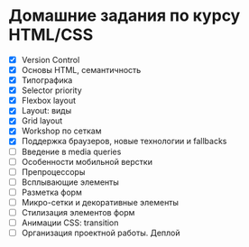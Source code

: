 # Домашние задания по курсу HTML/CSS

- [x] Version Control
- [x] Основы HTML, семантичность
- [x] Типографика
- [x] Selector priority
- [x] Flexbox layout
- [x] Layout: виды
- [x] Grid layout
- [x] Workshop по сеткам
- [x] Поддержка браузеров, новые технологии и fallbacks
- [ ] Введение в media queries
- [ ] Особенности мобильной верстки
- [ ] Препроцессоры
- [ ] Всплывающие элементы
- [ ] Разметка форм
- [ ] Микро-сетки и декоративные элементы
- [ ] Стилизация элементов форм
- [ ] Анимации CSS: transition
- [ ] Организация проектной работы. Деплой